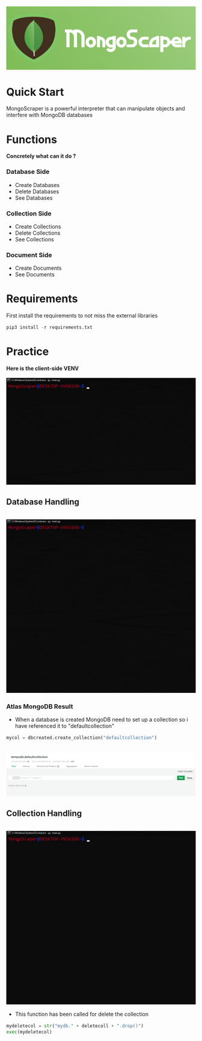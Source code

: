<br><img src=/img/mongoscaper.png><br>
# Quick Start
MongoScraper is a powerful interpreter that can manipulate objects and interfere with MongoDB databases
# Functions
**Concretely what can it do ?**
### Database Side
* Create Databases
* Delete Databases
* See Databases
### Collection Side
* Create Collections
* Delete Collections 
* See Collections 
### Document Side
* Create Documents
* See Documents
# Requirements
First install the requirements to not miss the external libraries 
```py
pip3 install -r requirements.txt
```
# Practice
**Here is the client-side VENV**<br>
<br><img src=/img/cli.gif><br>
## Database Handling
<br><img src=/img/db.gif><br>
### Atlas MongoDB Result
* When a database is created MongoDB need to set up a collection so i have referenced it to "defaultcollection"<br>
```py
mycol = dbcreated.create_collection("defaultcollection")
```
<br><img src=/img/dbcreated.png><br>
## Collection Handling
<br><img src=/img/coll.gif><br>
* This function has been called for delete the collection<br>
```py
mydeletecol = str("mydb." + deletecoll + ".drop()")
exec(mydeletecol)
```
